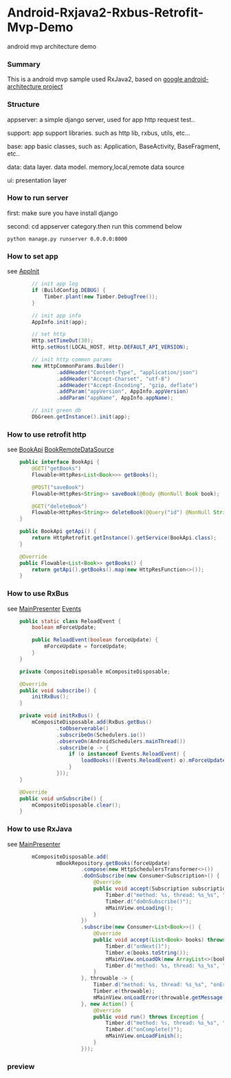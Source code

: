 # Android-Rxjava2-Rxbus-Retrofit-Mvp-Demo
android mvp architecture demo

### Summary
This is a android mvp sample used RxJava2, based on [google android-architecture project](https://github.com/googlesamples/android-architecture)

### Structure
appserver: a simple django server, used for app http request test..

support: app support libraries. such as http lib, rxbus, utils, etc...

base: app basic classes, such as: Application, BaseActivity, BaseFragment, etc..

data: data layer. data model. memory,local,remote data source

ui: presentation layer

### How to run server
first: make sure you have install django

second: cd appserver category.then run this commend below

```Cmd
python manage.py runserver 0.0.0.0:8000
```

### How to set app
see [AppInit](https://github.com/yefengfreedom/Android-Rxjava2-Rxbus-Retrofit-Mvp-Demo/blob/master/app/src/main/java/com/yefeng/androidarchitecturedemo/base/AppInit.java)
```Java
        // init app log
        if (BuildConfig.DEBUG) {
            Timber.plant(new Timber.DebugTree());
        }

        // init app info
        AppInfo.init(app);

        // set http
        Http.setTimeOut(30);
        Http.setHost(LOCAL_HOST, Http.DEFAULT_API_VERSION);

        // init http common params
        new HttpCommonParams.Builder()
                .addHeader("Content-Type", "application/json")
                .addHeader("Accept-Charset", "utf-8")
                .addHeader("Accept-Encoding", "gzip, deflate")
                .addParam("appVersion", AppInfo.appVersion)
                .addParam("appName", AppInfo.appName);

        // init green db
        DbGreen.getInstance().init(app);
```

### How to use retrofit http
see
[BookApi](https://github.com/yefengfreedom/Android-Rxjava2-Rxbus-Retrofit-Mvp-Demo/blob/master/app/src/main/java/com/yefeng/androidarchitecturedemo/data/source/book/remote/BookApi.java)
[BookRemoteDataSource](https://github.com/yefengfreedom/Android-Rxjava2-Rxbus-Retrofit-Mvp-Demo/blob/master/app/src/main/java/com/yefeng/androidarchitecturedemo/data/source/book/remote/BookRemoteDataSource.java)
```Java
    public interface BookApi {
        @GET("getBooks")
        Flowable<HttpRes<List<Book>>> getBooks();

        @POST("saveBook")
        Flowable<HttpRes<String>> saveBook(@Body @NonNull Book book);

        @GET("deleteBook")
        Flowable<HttpRes<String>> deleteBook(@Query("id") @NonNull String id);
    }

    public BookApi getApi() {
        return HttpRetrofit.getInstance().getService(BookApi.class);
    }

    @Override
    public Flowable<List<Book>> getBooks() {
        return getApi().getBooks().map(new HttpResFunction<>());
    }
```

### How to use RxBus
see
[MainPresenter](https://github.com/yefengfreedom/Android-Rxjava2-Rxbus-Retrofit-Mvp-Demo/blob/master/app/src/main/java/com/yefeng/androidarchitecturedemo/ui/main/MainPresenter.java)
[Events](https://github.com/yefengfreedom/Android-Rxjava2-Rxbus-Retrofit-Mvp-Demo/blob/master/app/src/main/java/com/yefeng/androidarchitecturedemo/ui/main/Events.java)
```Java
    public static class ReloadEvent {
        boolean mForceUpdate;

        public ReloadEvent(boolean forceUpdate) {
            mForceUpdate = forceUpdate;
        }
    }

    private CompositeDisposable mCompositeDisposable;

    @Override
    public void subscribe() {
        initRxBus();
    }

    private void initRxBus() {
        mCompositeDisposable.add(RxBus.getBus()
                .toObserverable()
                .subscribeOn(Schedulers.io())
                .observeOn(AndroidSchedulers.mainThread())
                .subscribe(o -> {
                    if (o instanceof Events.ReloadEvent) {
                        loadBooks(((Events.ReloadEvent) o).mForceUpdate);
                    }
                }));
    }

    @Override
    public void unSubscribe() {
        mCompositeDisposable.clear();
    }
```

### How to use RxJava
see
[MainPresenter](https://github.com/yefengfreedom/Android-Rxjava2-Rxbus-Retrofit-Mvp-Demo/blob/master/app/src/main/java/com/yefeng/androidarchitecturedemo/ui/main/MainPresenter.java)
```Java
        mCompositeDisposable.add(
                mBookRepository.getBooks(forceUpdate)
                        .compose(new HttpSchedulersTransformer<>())
                        .doOnSubscribe(new Consumer<Subscription>() {
                            @Override
                            public void accept(Subscription subscription) throws Exception {
                                Timber.d("method: %s, thread: %s_%s", "doOnSubscribe()", Thread.currentThread().getName(), Thread.currentThread().getId());
                                Timber.d("doOnSubscribe()");
                                mMainView.onLoading();
                            }
                        })
                        .subscribe(new Consumer<List<Book>>() {
                            @Override
                            public void accept(List<Book> books) throws Exception {
                                Timber.d("onNext()");
                                Timber.e(books.toString());
                                mMainView.onLoadOk(new ArrayList<>(books));
                                Timber.d("method: %s, thread: %s_%s", "onNext()", Thread.currentThread().getName(), Thread.currentThread().getId());
                            }
                        }, throwable -> {
                            Timber.d("method: %s, thread: %s_%s", "onError()", Thread.currentThread().getName(), Thread.currentThread().getId());
                            Timber.e(throwable);
                            mMainView.onLoadError(throwable.getMessage());
                        }, new Action() {
                            @Override
                            public void run() throws Exception {
                                Timber.d("method: %s, thread: %s_%s", "onComplete()", Thread.currentThread().getName(), Thread.currentThread().getId());
                                Timber.d("onComplete()");
                                mMainView.onLoadFinish();
                            }
                        }));
```


### preview

